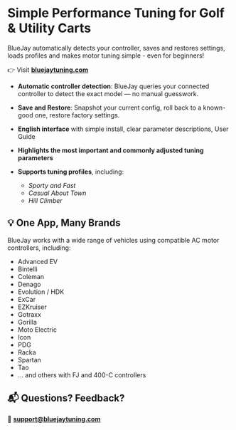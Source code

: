# Simple Performance Tuning for Golf & Utility Carts

BlueJay automatically detects your controller, saves and restores settings, loads profiles and makes motor tuning simple - even for beginners!

👉 Visit [**bluejaytuning.com**](https://bluejaytuning.com)


- **Automatic controller detection**: BlueJay queries your connected controller to detect the exact model — no manual guesswork.
- **Save and Restore**: Snapshot your current config, roll back to a known-good one, restore factory settings.  

- **English interface** with simple install, clear parameter descriptions, User Guide
- **Highlights the most important and commonly adjusted tuning parameters**
- **Supports tuning profiles**, including:  
  - *Sporty and Fast*  
  - *Casual About Town*  
  - *Hill Climber*  

## 💡 One App, Many Brands

BlueJay works with a wide range of vehicles using compatible AC motor controllers, including:

- Advanced EV
- Bintelli
- Coleman
- Denago
- Evolution / HDK
- ExCar
- EZKruiser
- Gotraxx
- Gorilla
- Moto Electric
- Icon
- PDG
- Racka
- Spartan
- Tao
- ... and others with FJ and 400-C controllers


## 📬 Questions? Feedback?

📧 **support@bluejaytuning.com**
